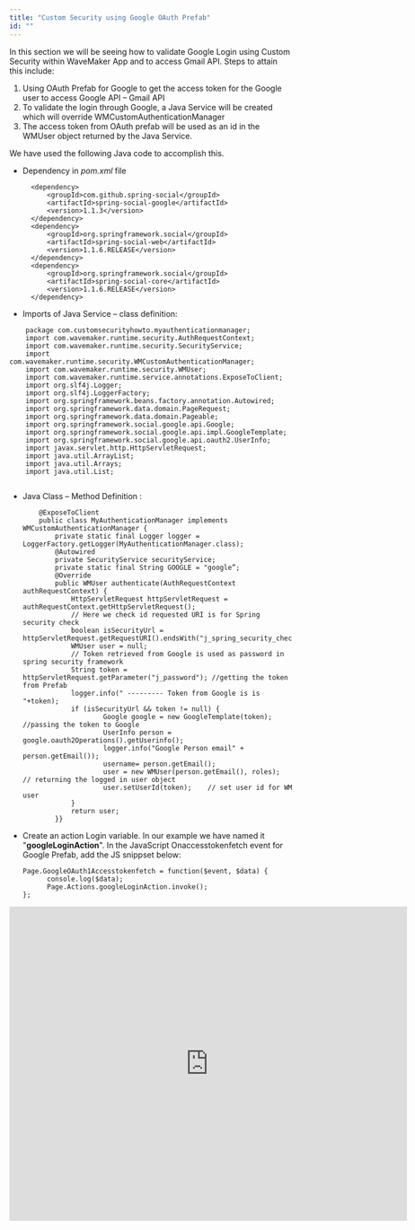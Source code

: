 ```yaml
---
title: "Custom Security using Google OAuth Prefab"
id: ""
---
```


In this section we will be seeing how to validate Google Login using Custom Security within WaveMaker App and to access Gmail API. Steps to attain this include:

1. Using OAuth Prefab for Google to get the access token for the Google user to access Google API – Gmail API
2. To validate the login through Google, a Java Service will be created which will override WMCustomAuthenticationManager
3. The access token from OAuth prefab will be used as an id in the WMUser object returned by the Java Service.

We have used the following Java code to accomplish this.

- Dependency in _pom.xml_ file
        
        <dependency>
            <groupId>com.github.spring-social</groupId>
            <artifactId>spring-social-google</artifactId>
            <version>1.1.3</version>
        </dependency>
        <dependency>
            <groupId>org.springframework.social</groupId>
            <artifactId>spring-social-web</artifactId>
            <version>1.1.6.RELEASE</version>
        </dependency>
        <dependency>
            <groupId>org.springframework.social</groupId>
            <artifactId>spring-social-core</artifactId>
            <version>1.1.6.RELEASE</version>
        </dependency>
    
- Imports of Java Service – class definition:

```
    package com.customsecurityhowto.myauthenticationmanager;
    import com.wavemaker.runtime.security.AuthRequestContext;
    import com.wavemaker.runtime.security.SecurityService;
    import com.wavemaker.runtime.security.WMCustomAuthenticationManager;
    import com.wavemaker.runtime.security.WMUser;
    import com.wavemaker.runtime.service.annotations.ExposeToClient;
    import org.slf4j.Logger;
    import org.slf4j.LoggerFactory;
    import org.springframework.beans.factory.annotation.Autowired;
    import org.springframework.data.domain.PageRequest;
    import org.springframework.data.domain.Pageable;
    import org.springframework.social.google.api.Google;
    import org.springframework.social.google.api.impl.GoogleTemplate;
    import org.springframework.social.google.api.oauth2.UserInfo;
    import javax.servlet.http.HttpServletRequest;
    import java.util.ArrayList;
    import java.util.Arrays;
    import java.util.List;   
      
```


    
- Java Class – Method Definition :
    ```
        @ExposeToClient
        public class MyAuthenticationManager implements WMCustomAuthenticationManager {
            private static final Logger logger = LoggerFactory.getLogger(MyAuthenticationManager.class);
            @Autowired
            private SecurityService securityService;
            private static final String GOOGLE = "google”;
            @Override
            public WMUser authenticate(AuthRequestContext authRequestContext) {
                HttpServletRequest httpServletRequest = authRequestContext.getHttpServletRequest();
                // Here we check id requested URI is for Spring security check 
                boolean isSecurityUrl = httpServletRequest.getRequestURI().endsWith("j_spring_security_check");
                WMUser user = null;
                // Token retrieved from Google is used as password in spring security framework
                String token = httpServletRequest.getParameter("j_password"); //getting the token from Prefab
                logger.info(" --------- Token from Google is is "+token);
                if (isSecurityUrl && token != null) {
                        Google google = new GoogleTemplate(token); //passing the token to Google
                        UserInfo person = google.oauth2Operations().getUserinfo();
                        logger.info("Google Person email" + person.getEmail());
                        username= person.getEmail();                    
                        user = new WMUser(person.getEmail(), roles);  // returning the logged in user object
                        user.setUserId(token);    // set user id for WM user
                }
                return user;
            }}
  ```
    
- Create an action Login variable. In our example we have named it  
  "**googleLoginAction**".  In the JavaScript Onaccesstokenfetch event for Google Prefab, add the JS snippset below:
  
  ```
  Page.GoogleOAuth1Accesstokenfetch = function($event, $data) {
        console.log($data);
        Page.Actions.googleLoginAction.invoke();
  };
  ```
<iframe src="https://docs.google.com/presentation/d/e/2PACX-1vTo_CJ89BLzR9PRTdaB-ezz595YdJ6eswAl1_b5l2ZyFDJUC1AhJjf9AMypd62cdg4M-XQGe7dbP7O7/embed?start=false&amp;loop=false&amp;delayms=3000" frameborder="0" width="708" height="560" allowfullscreen="true" mozallowfullscreen="true" webkitallowfullscreen="true"></iframe>
